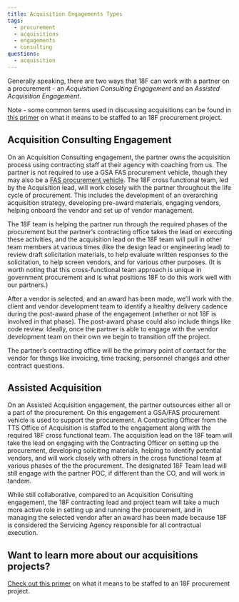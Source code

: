 ```yaml
---
title: Acquisition Engagements Types
tags:
  - procurement
  - acquisitions
  - engagements
  - consulting
questions:
  - acquisition
---
```


Generally speaking, there are two ways that 18F can work with a partner on a procurement - an _Acquisition Consulting Engagement_ and an _Assisted Acquisition Engagement_.

Note - some common terms used in discussing acquisitions can be found in [this primer]({{site.baseurl}}/working-on-an-acquisition-engagement/#acquisition-glossary) on what it means to be staffed to an 18F procurement project.

## Acquisition Consulting Engagement

On an Acquisition Consulting engagement, the partner owns the acquisition process using contracting staff at their agency with coaching from us. The partner is not required to use a GSA FAS procurement vehicle, though they may also be a [FAS procurement vehicle](https://www.gsa.gov/about-us/organization/federal-acquisition-service). The 18F cross functional team, led by the Acquisition lead, will work closely with the partner throughout the life cycle of procurement. This includes the development of an overarching acquisition strategy, developing pre-award materials, engaging vendors, helping onboard the vendor and set up of vendor management.

The 18F team is helping the partner run through the required phases of the procurement but the partner’s contracting office takes the lead on executing these activities, and the acquisition lead on the 18F team will pull in other team members at various times (like the design lead or engineering lead) to review draft solicitation materials, to help evaluate written responses to the solicitation, to help screen vendors, and for various other purposes. (It is worth noting that this cross-functional team approach is unique in government procurement and is what positions 18F to do this work well with our partners.)

After a vendor is selected, and an award has been made, we’ll work with the client and vendor development team to identify a healthy delivery cadence during the post-award phase of the engagement (whether or not 18F is involved in that phase). The post-award phase could also include things like code review. Ideally, once the partner is able to engage with the vendor development team on their own we begin to transition off the project.

The partner’s contracting office will be the primary point of contact for the vendor for things like invoicing, time tracking, personnel changes and other contract questions.

## Assisted Acquisition

On an Assisted Acquisition engagement, the partner outsources either all or a part of the procurement. On this engagement a GSA/FAS procurement vehicle is used to support the procurement. A Contracting Officer from the TTS Office of Acquisition is staffed to the engagement along with the required 18F cross functional team. The acquisition lead on the 18F team will take the lead on engaging with the Contracting Officer on setting up the procurement, developing soliciting materials, helping to identify potential vendors, and will work closely with others in the cross functional team at various phases of the the procurement. The designated 18F Team lead will still engage with the partner POC, if different than the CO, and will work in tandem.

While still collaborative, compared to an Acquisition Consulting engagement, the 18F contracting lead and project team will take a much more active role in setting up and running the procurement, and in managing the selected vendor after an award has been made because 18F is considered the Servicing Agency responsible for all contractual execution.

## Want to learn more about our acquisitions projects?

[Check out this primer]({{site.baseurl}}/working-on-an-acquisition-engagement/) on what it means to be staffed to an 18F procurement project.
